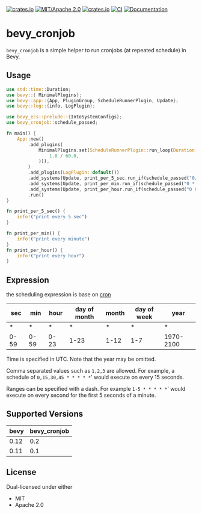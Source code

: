 [![crates.io](https://img.shields.io/crates/v/bevy_cronjob)](https://crates.io/crates/bevy_cronjob)
[![MIT/Apache 2.0](https://img.shields.io/badge/license-MIT%2FApache-blue.svg)](https://github.com/Seldom-SE/seldom_pixel#license)
[![crates.io](https://img.shields.io/crates/d/bevy_cronjob)](https://crates.io/crates/bevy_cronjob)
[![CI](https://github.com/foxzool/bevy_cronjob/workflows/CI/badge.svg)](https://github.com/foxzool/bevy_cronjob/actions)
[![Documentation](https://docs.rs/bevy_cronjob/badge.svg)](https://docs.rs/bevy_cronjob)

# bevy_cronjob

`bevy_cronjob` is a simple helper to run cronjobs (at repeated schedule) in Bevy.

## Usage

``` rust
use std::time::Duration;
use bevy::{ MinimalPlugins};
use bevy::app::{App, PluginGroup, ScheduleRunnerPlugin, Update};
use bevy::log::{info, LogPlugin};

use bevy_ecs::prelude::{IntoSystemConfigs};
use bevy_cronjob::schedule_passed;

fn main() {
    App::new()
        .add_plugins(
            MinimalPlugins.set(ScheduleRunnerPlugin::run_loop(Duration::from_secs_f64(
                1.0 / 60.0,
            ))),
        )
        .add_plugins(LogPlugin::default())
        .add_systems(Update, print_per_5_sec.run_if(schedule_passed("0/5 * * * * *")))
        .add_systems(Update, print_per_min.run_if(schedule_passed("0 * * * * *")))
        .add_systems(Update, print_per_hour.run_if(schedule_passed("0 0 * * * *")))
        .run()
}

fn print_per_5_sec() {
    info!("print every 5 sec")
}

fn print_per_min() {
    info!("print every minute")
}
fn print_per_hour() {
    info!("print every hour")
}
```

## Expression

the scheduling expression is base on [cron](https://github.com/zslayton/cron)

| sec  | min  | hour | day of month | month | day of week | year      |
|------|------|------|--------------|-------|-------------|-----------|
| *    | *    | *    | *            | *     | *           | *         |
| 0-59 | 0-59 | 0-23 | 1-23         | 1-12  | 1-7         | 1970-2100 |

Time is specified in UTC. Note that the year may be omitted.

Comma separated values such as `1,2,3` are allowed. For example, a schedule of `0,15,30,45 * * * * *`' would execute on every 15 seconds.

Ranges can be specified with a dash. For example `1-5 * * * * *`' would execute on every second for the first 5 seconds of a minute.

## Supported Versions

| bevy | bevy_cronjob |
|------|--------------|
| 0.12 | 0.2          |
| 0.11 | 0.1          |

## License

Dual-licensed under either

- MIT
- Apache 2.0
